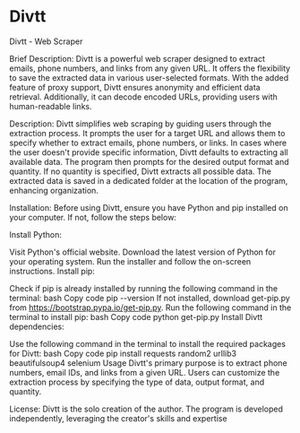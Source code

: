 # Divtt

Divtt - Web Scraper

Brief Description:
Divtt is a powerful web scraper designed to extract emails, phone numbers, and links from any given URL. It offers the flexibility to save the extracted data in various user-selected formats. With the added feature of proxy support, Divtt ensures anonymity and efficient data retrieval. Additionally, it can decode encoded URLs, providing users with human-readable links.

Description:
Divtt simplifies web scraping by guiding users through the extraction process. It prompts the user for a target URL and allows them to specify whether to extract emails, phone numbers, or links. In cases where the user doesn't provide specific information, Divtt defaults to extracting all available data. The program then prompts for the desired output format and quantity. If no quantity is specified, Divtt extracts all possible data. The extracted data is saved in a dedicated folder at the location of the program, enhancing organization.

Installation:
Before using Divtt, ensure you have Python and pip installed on your computer. If not, follow the steps below:

Install Python:

Visit Python's official website.
Download the latest version of Python for your operating system.
Run the installer and follow the on-screen instructions.
Install pip:

Check if pip is already installed by running the following command in the terminal:
bash
Copy code
pip --version
If not installed, download get-pip.py from https://bootstrap.pypa.io/get-pip.py.
Run the following command in the terminal to install pip:
bash
Copy code
python get-pip.py
Install Divtt dependencies:

Use the following command in the terminal to install the required packages for Divtt:
bash
Copy code
pip install requests random2 urllib3 beautifulsoup4 selenium
Usage
Divtt's primary purpose is to extract phone numbers, email IDs, and links from a given URL. Users can customize the extraction process by specifying the type of data, output format, and quantity.

License:
Divtt is the solo creation of the author. The program is developed independently, leveraging the creator's skills and expertise